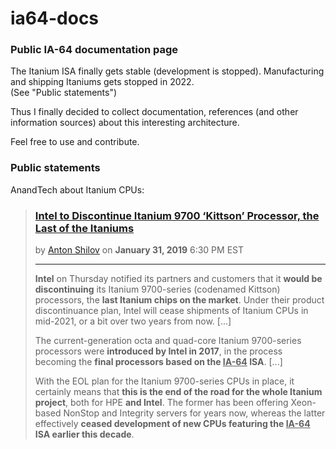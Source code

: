 # ia64-docs

### Public IA-64 documentation page

The Itanium ISA finally gets stable (development is stopped).
Manufacturing and shipping Itaniums gets stopped in 2022.  
(See "Public statements")

Thus I finally decided to collect documentation, references (and other information sources) about this interesting architecture.

Feel free to use and contribute.

### Public statements

AnandTech about Itanium CPUs:

> ### [Intel to Discontinue Itanium 9700 ‘Kittson’ Processor, the Last of the Itaniums](https://www.anandtech.com/show/13924/intel-to-discontinue-itanium-9700-kittson-processor-the-last-itaniums)
> by [Anton Shilov](https://www.anandtech.com/Author/191) on **January 31, 2019** 6:30 PM EST
>
> ---
>
> **Intel** on Thursday notified its partners and customers that 
> it **would be discontinuing** its Itanium 9700-series (codenamed Kittson) processors, the **last Itanium chips on the market**. 
> Under their product discontinuance plan, Intel will cease shipments of Itanium CPUs in mid-2021, or a bit over two years from now. [...]
>
> The current-generation octa and quad-core Itanium 9700-series processors were **introduced by Intel in 2017**, 
> in the process becoming the **final processors based on the <ins>IA-64</ins> ISA**. [...]
>
> With the EOL plan for the Itanium 9700-series CPUs in place, 
> it certainly means that **this is the end of the road for the whole Itanium project**, both for HPE **and Intel**. 
> The former has been offering Xeon-based NonStop and Integrity servers for years now, 
> whereas the latter effectively **ceased development of new CPUs featuring the <ins>IA-64</ins> ISA earlier this decade**. 

